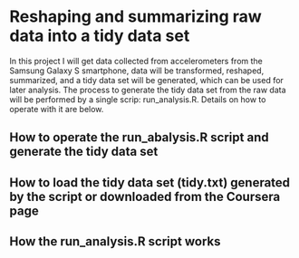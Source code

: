 # Reshaping and summarizing raw data into a tidy data set
In this project I will get data collected from accelerometers from the Samsung Galaxy S smartphone, data will be transformed, reshaped, summarized, and a tidy data set will be generated, which can be used for later analysis.
The process to generate the tidy data set from the raw data will be performed by a single scrip: run_analysis.R. Details on how to operate with it are below.

## How to operate the run_abalysis.R script and generate the tidy data set

## How to load the tidy data set (tidy.txt) generated by the script or downloaded from the Coursera page

## How the run_analysis.R script works